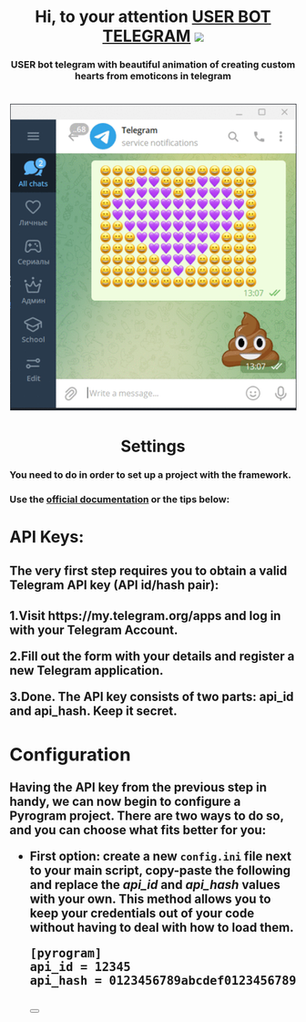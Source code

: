 <h1 align="center">Hi, to your attention <a href="https://github.com/Nikitothka/user_bot" target="_blank">USER BOT TELEGRAM</a> 
<img src="https://github.com/blackcater/blackcater/raw/main/images/Hi.gif" height="32"/></h1>
<h3 align="center">USER bot telegram with beautiful animation of creating custom hearts from emoticons in telegram</h3>

<h1 align="center"> 
<img  src="https://github.com/Nikitothka/user_bot/blob/master/example/gif.gif?raw=true" alt="Пример анимации"/>

<h1 align="center">Settings</h1>
<h3 >You need to do in order to set up a project with the framework.</h3>
<h3> Use the <a href="https://github.com/Nikitothka/user_bot" target="_blank">official documentation</a>
or the tips below:
  <h1>API Keys:
<h2>The very first step requires you to obtain a valid Telegram API key (API id/hash pair):

<h2>1.Visit https://my.telegram.org/apps and log in with your Telegram Account.<p>

2.Fill out the form with your details and register a new Telegram application.

3.Done. The API key consists of two parts: api_id and api_hash. Keep it secret.
 
  <div class="section" id="configuration">
<h2><ya-tr-span data-index="145-0" data-translated="true" data-source-lang="en" data-target-lang="ru" data-value="Configuration" data-translation="Конфигурация" data-type="trSpan">Configuration</ya-tr-span></h2>
<p><ya-tr-span data-index="147-0" data-translated="true" data-source-lang="en" data-target-lang="ru" data-value="Having the API key from the previous step in handy, we can now begin to configure a Pyrogram project. " data-translation="Имея под рукой ключ API из предыдущего шага, мы теперь можем приступить к настройке проекта пирограммы. " data-type="trSpan">Having the API key from the previous step in handy, we can now begin to configure a Pyrogram project. </ya-tr-span><ya-tr-span data-index="148-0" data-translated="true" data-source-lang="en" data-target-lang="ru" data-value="There are two ways to do so, and you can choose what fits better for you:" data-translation="Есть два способа сделать это, и вы можете выбрать то, что вам больше подходит:" data-type="trSpan">There are two ways to do so, and you can choose what fits better for you:</ya-tr-span></p>
<ul>
<li><p><ya-tr-span data-index="149-0" data-translated="false" data-source-lang="en" data-target-lang="ru" data-value="First option: create a new " data-translation="Первый вариант: создайте новый " data-type="trSpan">First option: create a new </ya-tr-span><code class="docutils literal notranslate"><span class="pre">config.ini</span></code><ya-tr-span data-index="149-0" data-translated="false" data-source-lang="en" data-target-lang="ru" data-value=" file next to your main script, copy-paste the following and replace the " data-translation="файл рядом с вашим основным сценарием, скопируйте и вставьте следующее и замените значения " data-type="trSpan"> file next to your main script, copy-paste the following and replace the </ya-tr-span><em><ya-tr-span data-index="149-0" data-translated="false" data-source-lang="en" data-target-lang="ru" data-value="api_id" data-translation="api_id" data-type="trSpan">api_id</ya-tr-span></em><ya-tr-span data-index="149-0" data-translated="false" data-source-lang="en" data-target-lang="ru" data-value=" and " data-translation=" и " data-type="trSpan"> and </ya-tr-span><em><ya-tr-span data-index="149-0" data-translated="false" data-source-lang="en" data-target-lang="ru" data-value="api_hash" data-translation="api_hash" data-type="trSpan">api_hash</ya-tr-span></em><ya-tr-span data-index="149-0" data-translated="false" data-source-lang="en" data-target-lang="ru" data-value=" values with your own. " data-translation=" своими собственными. " data-type="trSpan"> values with your own. </ya-tr-span><ya-tr-span data-index="149-1" data-translated="false" data-source-lang="en" data-target-lang="ru" data-value="This method allows you to keep your credentials out of your code without having to deal with how to load them." data-translation="Этот метод позволяет сохранить учетные данные в коде без необходимости решать, как их загружать." data-type="trSpan">This method allows you to keep your credentials out of your code without having to deal with how to load them.</ya-tr-span></p>
<div class="highlight-ini notranslate"><div class="highlight"><pre id="codecell0"><span></span><span class="k"><ya-tr-span data-index="150-0" data-translated="false" data-source-lang="en" data-target-lang="ru" data-value="[pyrogram]" data-translation="[пирограмма]" data-type="trSpan">[pyrogram]</ya-tr-span></span>
<span class="na"><ya-tr-span data-index="150-0" data-translated="false" data-source-lang="en" data-target-lang="ru" data-value="api_id" data-translation="api_id" data-type="trSpan">api_id</ya-tr-span></span> <span class="o"><ya-tr-span data-index="150-0" data-translated="true" data-source-lang="en" data-target-lang="ru" data-value="=" data-translation="=" data-type="trSpan">=</ya-tr-span></span> <span class="s"><ya-tr-span data-index="150-0" data-translated="true" data-source-lang="en" data-target-lang="ru" data-value="12345" data-translation="12345" data-type="trSpan">12345</ya-tr-span></span>
<span class="na"><ya-tr-span data-index="150-0" data-translated="false" data-source-lang="en" data-target-lang="ru" data-value="api_hash" data-translation="api_hash" data-type="trSpan">api_hash</ya-tr-span></span> <span class="o"><ya-tr-span data-index="150-0" data-translated="true" data-source-lang="en" data-target-lang="ru" data-value="=" data-translation="=" data-type="trSpan">=</ya-tr-span></span> <span class="s"><ya-tr-span data-index="150-0" data-translated="false" data-source-lang="en" data-target-lang="ru" data-value="0123456789abcdef0123456789abcdef" data-translation="0123456789abcdef0123456789abcdef" data-type="trSpan">0123456789abcdef0123456789abcdef</ya-tr-span></span>
</pre><button class="copybtn o-tooltip--left" data-tooltip="Copy" data-clipboard-target="#codecell0">
      </div>
</div>
</li>

</ul>

</div>
  
  

  
